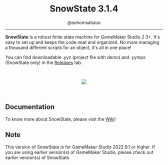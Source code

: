 <h1 align="center">SnowState 3.1.4</h1>
<p align="center">@sohomsahaun</p>

---

**SnowState** is a robust finite state machine for GameMaker Studio 2.3+. It's easy to set up and keeps the code neat and organized. No more managing a thousand different scripts for an object, it's all in one place!

You can find downloadable .yyz (project file with demo) and .yymps (SnowState only) in the [Releases](https://github.com/sohomsahaun/SnowState/releases) tab.

&nbsp;

<p align="center">
  <img src="https://user-images.githubusercontent.com/27750907/124273546-f4c82480-db61-11eb-8df2-36948a7a4c07.gif">
</p>

&nbsp;
&nbsp;

## Documentation
To know more about SnowState, please visit the [Wiki](https://github.com/sohomsahaun/SnowState/wiki)!

## Note
This version of SnowState is for GameMaker Studio 2022.9.1 or higher. If you are using earlier version(s) of GameMaker Studio, please check out earlier version(s) of SnowState.
